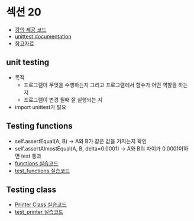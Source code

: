 # 섹션 20

- [강의 제공 코드](https://github.com/tecladocode/complete-python-course/tree/master/course_contents/20_unit_testing)
- [unittest documentation](https://docs.python.org/ko/3/library/unittest.html)
- [참고자료](https://www.daleseo.com/python-unittest-testcase/)

## unit testing
- 목적
    - 프로그램이 무엇을 수행하는지 그리고 프로그램에서 함수가 어떤 역할을 하는지
    - 프로그램이 변경 될때 잘 실행되는 지
- import unittest가 필요

## Testing functions
- self.assertEqual(A, B) -> A와 B가 같은 값을 가지는지 확인
- self.assertAlmostEqual(A, B, delta=0.0001) -> A와 B의 차이가 0.0001이하면 test 통과
- [functions 실습코드](https://github.com/sw1203/Python_Udemy/blob/master/The%20Complete%20Python%20Course%20Learn%20Python%20by%20Doing/Code/Section%2020/functions.py)
- [test_functions 실습코드](https://github.com/sw1203/Python_Udemy/blob/master/The%20Complete%20Python%20Course%20Learn%20Python%20by%20Doing/Code/Section%2020/test_functions.py)

## Testing class
- [Printer Class 실습코드](https://github.com/sw1203/Python_Udemy/blob/master/The%20Complete%20Python%20Course%20Learn%20Python%20by%20Doing/Code/Section%2020/printer.py)
- [test_printer 실습코드](https://github.com/sw1203/Python_Udemy/blob/master/The%20Complete%20Python%20Course%20Learn%20Python%20by%20Doing/Code/Section%2020/test_print.py)
